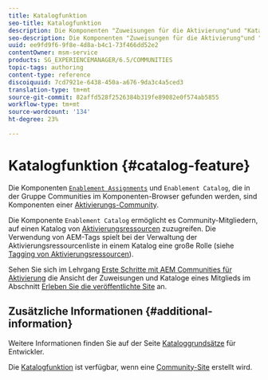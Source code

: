 ```yaml
---
title: Katalogfunktion
seo-title: Katalogfunktion
description: Die Komponenten "Zuweisungen für die Aktivierung"und "Katalog für die Aktivierung"sind Komponenten einer Community für die Aktivierung
seo-description: Die Komponenten "Zuweisungen für die Aktivierung"und "Katalog für die Aktivierung"sind Komponenten einer Community für die Aktivierung
uuid: ee9fd9f6-9f8e-4d8a-b4c1-73f466dd52e2
contentOwner: msm-service
products: SG_EXPERIENCEMANAGER/6.5/COMMUNITIES
topic-tags: authoring
content-type: reference
discoiquuid: 7cd7921e-6438-450a-a676-9da3c4a5ced3
translation-type: tm+mt
source-git-commit: 82affd528f2526384b319fe89082e0f574ab5855
workflow-type: tm+mt
source-wordcount: '134'
ht-degree: 23%

---
```



# Katalogfunktion {#catalog-feature}

Die Komponenten [`Enablement Assignments`](assignments.md) und `Enablement Catalog`, die in der Gruppe Communities im Komponenten-Browser gefunden werden, sind Komponenten einer [Aktivierungs-Community](overview.md#enablement-community).

Die Komponente `Enablement Catalog` ermöglicht es Community-Mitgliedern, auf einen Katalog von [Aktivierungsressourcen](resources.md) zuzugreifen. Die Verwendung von AEM-Tags spielt bei der Verwaltung der Aktivierungsressourcenliste in einem Katalog eine große Rolle (siehe [Tagging von Aktivierungsressourcen](tag-resources.md)).

Sehen Sie sich im Lehrgang [Erste Schritte mit AEM Communities für Aktivierung](getting-started-enablement.md) die Ansicht der Zuweisungen und Kataloge eines Mitglieds im Abschnitt [Erleben Sie die veröffentlichte Site](enablement-published-site.md) an.

## Zusätzliche Informationen {#additional-information}

Weitere Informationen finden Sie auf der Seite [Kataloggrundsätze](catalog-developer-essentials.md) für Entwickler.

Die [Katalogfunktion](functions.md#catalog-function) ist verfügbar, wenn eine [Community-Site](sites-console.md) erstellt wird.

